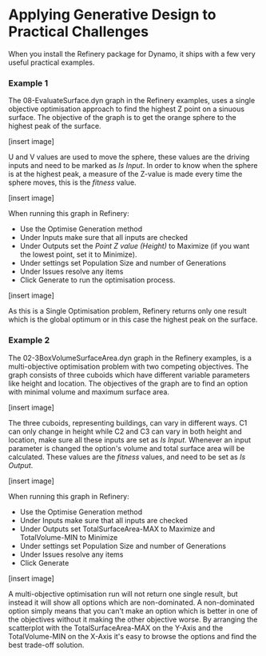 # Applying Generative Design to Practical Challenges

When you install the Refinery package for Dynamo, it ships with a few very useful practical examples.

### Example 1
The 08-EvaluateSurface.dyn graph in the Refinery examples, uses a single objective optimisation approach to find the highest Z point on a sinuous surface. The objective of the graph is to get the orange sphere to the highest peak of the surface.  

[insert image]

U and V values are used to move the sphere, these values are the driving inputs and need to be marked as *Is Input*. In order to know when the sphere is at the highest peak, a measure of the Z-value is made every time the sphere moves, this is the *fitness* value.

[insert image]

When running this graph in Refinery: 
* Use the Optimise Generation method 
* Under Inputs make sure that all inputs are checked 
* Under Outputs set the *Point Z value (Height)* to Maximize (if you want the lowest point, set it to Minimize).  
* Under settings set Population Size and number of Generations  
* Under Issues resolve any items 
* Click Generate to run the optimisation process.

[insert image]

As this is a Single Optimisation problem, Refinery returns only one result which is the global optimum or in this case the highest peak on the surface.

### Example 2
The 02-3BoxVolumeSurfaceArea.dyn graph in the Refinery examples, is a multi-objective optimisation problem with two competing objectives. The graph consists of three cuboids which have different variable parameters like height and location. The objectives of the graph are to find an option with minimal volume and maximum surface area.

[insert image]

The three cuboids, representing buildings, can vary in different ways. C1 can only change in height while C2 and C3 can vary in both height and location, make sure all these inputs are set as *Is Input*. Whenever an input parameter is changed the option's volume and total surface area will be calculated. These values are the *fitness* values, and need to be set as *Is Output*. 

[insert image]

When running this graph in Refinery: 
* Use the Optimise Generation method 
* Under Inputs make sure that all inputs are checked 
* Under Outputs set TotalSurfaceArea-MAX to Maximize and TotalVolume-MIN to Minimize 
* Under settings set Population Size and number of Generations  
* Under Issues resolve any items 
* Click Generate

[insert image]

A multi-objective optimisation run will not return one single result, but instead it will show all options which are non-dominated. A non-dominated option simply means that you can't make an option which is better in one of the objectives without it making the other objective worse. By arranging the scatterplot with the TotalSurfaceArea-MAX on the Y-Axis and the TotalVolume-MIN on the X-Axis it's easy to browse the options and find the best trade-off solution.

